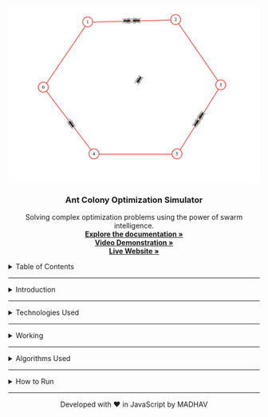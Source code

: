 <!DOCTYPE html>
<html lang="en">
<body>


<div align="center">
  <img src="/bg_aco.png" alt="ACO Project Logo" width="600">
  <h3 align="center">Ant Colony Optimization Simulator</h3>
  <p align="center">
   Solving complex optimization problems using the power of swarm intelligence.
    <br />
    <a href="https://drive.google.com/file/d/1qYvdLZSJQP73nDsnra9D96X2YBksIoWI/view?usp=sharing" target="_blank"><strong>Explore the documentation »</strong></a>
    <br />
    <a href="https://drive.google.com/file/d/1tP3LpOuq9oVjJ5IHTt3EekR550bA1q01/view?usp=sharing" target="_blank"><strong>Video Demonstration »</strong></a>
    <br />
    <a href="https://madhavc9.github.io/Ant-Colony-Optimization-Simulator/" target="_blank"><strong> Live Website »</strong></a>
  </p>
</div>
<details>
            <summary>Table of Contents</summary>
            <br>
            <ul>
                <li><a href="#introduction">Introduction</a></li>
                <li><a href="#technologies">Technologies Used</a></li>
                <li><a href="#working">Working</a></li>
                <li><a href="#algorithms">Algorithms Used</a></li>
                <li><a href="#how-to-run">How to Run</a></li>
            </ul>
        </details>
        <hr>
        <details>
            <summary id="introduction">Introduction</summary>
            <br>
            <p>The <strong>Ant Colony Optimization Simulator</strong> is a web-based tool that simulates the behavior of ants to solve optimization problems such as the <strong>Traveling Salesman Problem (TSP)</strong>. It visualizes how artificial ants traverse paths, deposit pheromones, and iteratively improve solutions to find the shortest route between multiple nodes.</p>
        </details>
        <hr>  
        <details>
            <summary id="technologies">Technologies Used</summary>
            <br>
            <ul>
                <li><strong>Frontend:</strong> HTML, CSS, JavaScript</li>
                <li><strong>Visualization:</strong> Fabric.js for rendering nodes and paths</li>
                <li><strong>Data Handling:</strong> CSV parsing for node coordinates</li>
                <li><strong>Graph Plotting:</strong> Chart.js for real-time distance tracking</li>
                <li><strong>Utilities:</strong> Various JavaScript helper functions for algorithm implementation</li>
            </ul>
        </details>
       <hr>
        <details>
            <summary id="working">Working</summary>
            <br>
            <ol>
                <li><strong>User Input:</strong> Nodes (locations) are added manually or loaded via CSV files.</li>
                <li><strong>Simulation Start:</strong> Ants move between nodes based on pheromone trails and heuristic information.</li>
                <li><strong>Pheromone Update:</strong> After each iteration, pheromones evaporate and get reinforced on shorter paths.</li>
                <li><strong>Path Optimization:</strong> The algorithm refines the path selection over multiple generations.</li>
                <li><strong>Visualization:</strong> Real-time graphs display the shortest distance and the evolution of solutions.</li>
            </ol>
        </details>
    <hr>
        <details>
            <summary id="algorithms">Algorithms Used</summary>
            <br>
            <ul>
                <li><strong>Ant System (AS):</strong> All ants deposit pheromones equally, reinforcing shorter paths.</li>
                <li><strong>Ant Colony System (ACS):</strong> Uses pseudo-random proportional selection to balance exploration and exploitation.</li>
                <li><strong>Random System:</strong> Implements purely random movement to compare against structured ACO methods.</li>
            </ul>
        </details>
       <hr>
        <details>
            <summary id="how-to-run">How to Run</summary>
            <br>
            <p>Simply open <code>index.html</code> in any web browser to start the simulation. No additional setup or server is required.</p>
        </details>
        <hr>
    </div>
    <div align="center">
  Developed with ❤️ in JavaScript by MADHAV
</div>
</body>
</html>

